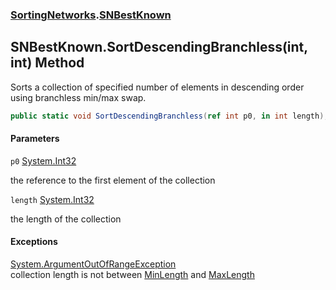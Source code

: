 ### [SortingNetworks](SortingNetworks.md 'SortingNetworks').[SNBestKnown](SortingNetworks.SNBestKnown.md 'SortingNetworks.SNBestKnown')

## SNBestKnown.SortDescendingBranchless(int, int) Method

Sorts a collection of specified number of elements in descending order using branchless min/max swap.

```csharp
public static void SortDescendingBranchless(ref int p0, in int length);
```
#### Parameters

<a name='SortingNetworks.SNBestKnown.SortDescendingBranchless(int,int).p0'></a>

`p0` [System.Int32](https://docs.microsoft.com/en-us/dotnet/api/System.Int32 'System.Int32')

the reference to the first element of the collection

<a name='SortingNetworks.SNBestKnown.SortDescendingBranchless(int,int).length'></a>

`length` [System.Int32](https://docs.microsoft.com/en-us/dotnet/api/System.Int32 'System.Int32')

the length of the collection

#### Exceptions

[System.ArgumentOutOfRangeException](https://docs.microsoft.com/en-us/dotnet/api/System.ArgumentOutOfRangeException 'System.ArgumentOutOfRangeException')  
collection length is not between [MinLength](SortingNetworks.SNBestKnown.MinLength.md 'SortingNetworks.SNBestKnown.MinLength') and [MaxLength](SortingNetworks.SNBestKnown.MaxLength.md 'SortingNetworks.SNBestKnown.MaxLength')